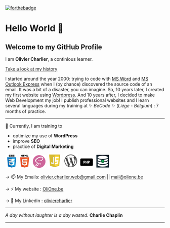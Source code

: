 [![forthebadge](https://forthebadge.com/images/badges/made-with-markdown.svg)](https://www.olione.be) 



# Hello World  👋

## Welcome to my GitHub Profile


I am **Olivier Charlier**, a continious learner.

<ins>Take a look at my history</ins>

I started around the year 2000: trying to code with [MS Word](https://en.wikipedia.org/wiki/Microsoft_Word) and [MS Outlook Express](https://en.wikipedia.org/wiki/Outlook_Express "a discontinued email and news client included with Internet Explorer versions 3.0 through to 6.0.")  when I (by chance) discovered the source code of an email. It was a bit of a disaster, you can imagine. So, 10 years later, I created my first website using [Wordpress](https://en.wikipedia.org/wiki/WordPress). And 10 years after, I decided to make Web Development my job! I publish professional websites and I learn several languages during my training at ✨ _BeCode_ ✨ (_Liège - Belgium_) : 7 months of practice.

---

🔭 Currently, I am training to
- optimize my use of **WordPress**
- improve **SEO**
- practice of **Digital Marketing**
 

![alt text](https://github.com/OlivierCharlier/OlivierCharlier/blob/main/img/icone1.png "CSS3") ![alt text](https://github.com/OlivierCharlier/OlivierCharlier/blob/main/img/icone3.png "HTML5") ![alt text](https://github.com/OlivierCharlier/OlivierCharlier/blob/main/img/icone5.png "SASS") ![alt text](https://github.com/OlivierCharlier/OlivierCharlier/blob/main/img/icone4.png "JavaScript") ![alt text](https://github.com/OlivierCharlier/OlivierCharlier/blob/main/img/icone2.png "WordPress") ![alt text](https://github.com/OlivierCharlier/OlivierCharlier/blob/main/img/icone7.png "PHP") ![alt text](https://github.com/OlivierCharlier/OlivierCharlier/blob/main/img/icone6.png "Data BAse Management")


&#8594; 📫 My Emails: <olivier.charlier.web@gmail.com> || <mail@olione.be>

&#8594; ⚡ My website : [OliOne.be](https://www.olione.be "My onlined workshop is my portfolio too")

&#8594; 🔗 My Linkedin : [oliviercharlier](https://www.linkedin.com/in/oliviercharlier/)  

---



*A day without laughter is a day wasted.*
**Charlie Chaplin**

---



